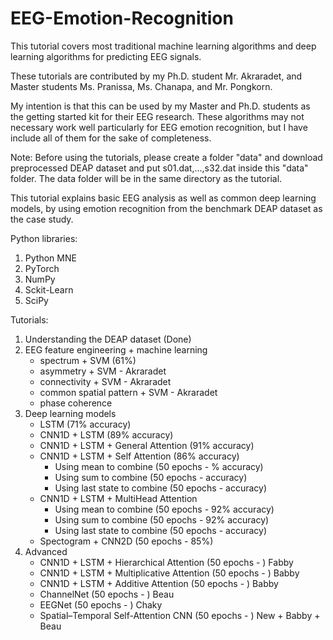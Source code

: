 # EEG-Emotion-Recognition

This tutorial covers most traditional machine learning algorithms and deep learning algorithms for predicting EEG signals.  

These tutorials are contributed by my Ph.D. student Mr. Akraradet, and Master students Ms. Pranissa, Ms. Chanapa, and Mr. Pongkorn.

My intention is that this can be used by my Master and Ph.D. students as the getting started kit for their EEG research.   These algorithms may not necessary work well particularly for EEG emotion recognition, but I have include all of them for the sake of completeness.

Note: Before using the tutorials, please create a folder "data" and download preprocessed DEAP dataset and put s01.dat,...,s32.dat inside this "data" folder.  The data folder will be in the same directory as the tutorial.

This tutorial explains basic EEG analysis as well as common deep learning models, by using emotion recognition from the benchmark DEAP dataset as the case study.

Python libraries:
1. Python MNE
2. PyTorch
3. NumPy
4. Sckit-Learn
5. SciPy

Tutorials:
1. Understanding the DEAP dataset (Done)
2. EEG feature engineering + machine learning
   - spectrum + SVM (61%)
   - asymmetry + SVM - Akraradet
   - connectivity + SVM - Akraradet
   - common spatial pattern + SVM - Akraradet
   - phase coherence
3. Deep learning models
   - LSTM (71% accuracy)
   - CNN1D + LSTM (89% accuracy)
   - CNN1D + LSTM + General Attention (91% accuracy)
   - CNN1D + LSTM + Self Attention (86% accuracy)
     - Using mean to combine (50 epochs - % accuracy)
     - Using sum to combine (50 epochs - accuracy)
     - Using last state to combine (50 epochs - accuracy)
   - CNN1D + LSTM + MultiHead Attention 
     - Using mean to combine (50 epochs - 92% accuracy)
     - Using sum to combine (50 epochs - 92% accuracy)
     - Using last state to combine (50 epochs - accuracy)
   - Spectogram + CNN2D (50 epochs - 85%)
4. Advanced
   - CNN1D + LSTM + Hierarchical Attention (50 epochs - ) Fabby
   - CNN1D + LSTM + Multiplicative Attention (50 epochs - ) Babby
   - CNN1D + LSTM + Additive Attention (50 epochs - ) Babby
   - ChannelNet (50 epochs - ) Beau
   - EEGNet (50 epochs - ) Chaky
   - Spatial–Temporal Self-Attention CNN (50 epochs - ) New + Babby + Beau
   

